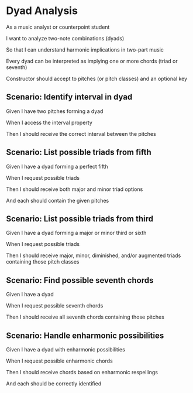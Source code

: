 # Dyad Analysis

As a music analyst or counterpoint student

I want to analyze two-note combinations (dyads)

So that I can understand harmonic implications in two-part music

Every dyad can be interpreted as implying one or more chords (triad or seventh)

Constructor should accept to pitches (or pitch classes) and an optional key

## Scenario: Identify interval in dyad

Given I have two pitches forming a dyad

When I access the interval property

Then I should receive the correct interval between the pitches

## Scenario: List possible triads from fifth

Given I have a dyad forming a perfect fifth

When I request possible triads

Then I should receive both major and minor triad options

And each should contain the given pitches

## Scenario: List possible triads from third

Given I have a dyad forming a major or minor third or sixth

When I request possible triads

Then I should receive major, minor, diminished, and/or augmented triads containing those pitch classes

## Scenario: Find possible seventh chords

Given I have a dyad

When I request possible seventh chords

Then I should receive all seventh chords containing those pitches

## Scenario: Handle enharmonic possibilities

Given I have a dyad with enharmonic possibilities

When I request possible enharmonic chords

Then I should receive chords based on enharmonic respellings

And each should be correctly identified
